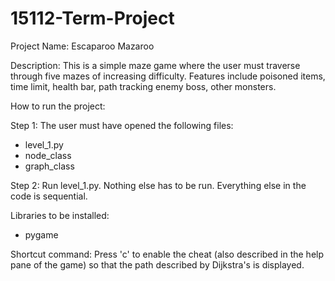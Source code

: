 # 15112-Term-Project

Project Name: Escaparoo Mazaroo

Description: This is a simple maze game where the user must traverse through five mazes of increasing difficulty. Features include poisoned items, time limit, health bar, path tracking enemy boss, other monsters.

How to run the project: 

Step 1:
The user must have opened the following files:
- level_1.py
- node_class
- graph_class

Step 2:
Run level_1.py. Nothing else has to be run. Everything else in the code is sequential.

Libraries to be installed: 
- pygame

Shortcut command: 
Press 'c' to enable the cheat (also described in the help pane of the game) so that the path described by Dijkstra's is displayed.

